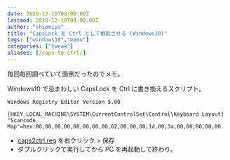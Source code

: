 ```yaml
---
date: 2020-12-18T08:00:00Z
lastmod: 2020-12-18T08:00:00Z
author: "shiomiya"
title: "CapsLock を Ctrl として機能させる (Windows10)"
tags: ["windows10","memo"]
categories: ["tweak"]
aliases: [/caps-to-ctrl/]
---
```


毎回毎回調べていて面倒だったのでメモ。

Windows10 で忌まわしい CapsLock を Ctrl に書き換えるスクリプト。

```
Windows Registry Editor Version 5.00

[HKEY_LOCAL_MACHINE\SYSTEM\CurrentControlSet\Control\Keyboard Layout]
"Scancode Map"=hex:00,00,00,00,00,00,00,00,02,00,00,00,1d,00,3a,00,00,00,00,00
```

- [caps2ctrl.reg](https://gist.githubusercontent.com/shiomiyan/554d01e4b1276a2d2d3009bcb0eddf94/raw/ccf2625c439b4958706e2a30f181989c564cd15c/caps2ctrl.reg) を右クリック > 保存
- ダブルクリックで実行してから PC を再起動して終わり。
